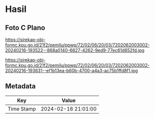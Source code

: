 # Hasil

## Foto C Plano

https://sirekap-obj-formc.kpu.go.id/21f2/pemilu/ppwp/72/02/06/20/03/7202062003002-20240216-193522--868a0140-6827-4262-9ed9-77ec61d652fd.jpg

https://sirekap-obj-formc.kpu.go.id/21f2/pemilu/ppwp/72/02/06/20/03/7202062003002-20240216-193631--ef1b13ea-b60b-4700-a4a3-ac75b1ffd8f1.jpg


## Metadata

| Key        | Value               |
| ---------- | ------------------- |
| Time Stamp | 2024-02-16 21:01:00 |




